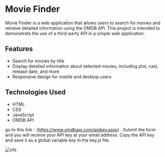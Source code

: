 # Movie Finder

Movie Finder is a web application that allows users to search for movies and retrieve detailed information using the OMDB API. This project is intended to demonstrate the use of a third-party API in a simple web application.

## Features

- Search for movies by title
- Display detailed information about selected movies, including plot, cast, release date, and more
- Responsive design for mobile and desktop users

## Technologies Used

- HTML
- CSS
- JavaScript
- OMDB API

go to this link -  (https://www.omdbapi.com/apikey.aspx) . 
Submit the form and you will receive your API key at your email address. Copy the API key and save it as a global variable key in the key.js file.

![nfs](https://github.com/jerry67david/Movie_Finder_using_omdb_api/assets/115210200/0ecacf47-cf64-41ad-9d84-05e581c23cc5)
